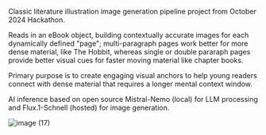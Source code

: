 Classic literature illustration image generation pipeline project from October 2024 Hackathon.

Reads in an eBook object, building contextually accurate images for each dynamically defined "page"; multi-paragraph pages work better for more dense material, like The Hobbit, whereas single or double pararaph pages provide better visual cues for faster moving material like chapter books.

Primary purpose is to create engaging visual anchors to help young readers connect with dense material that requires a longer mental context window.

AI inference based on open source Mistral-Nemo (local) for LLM processing and Flux.1-Schnell (hosted) for image generation.


![image (17)](https://github.com/user-attachments/assets/c03b2985-7ed1-413a-a76a-c9649f655ccf)
